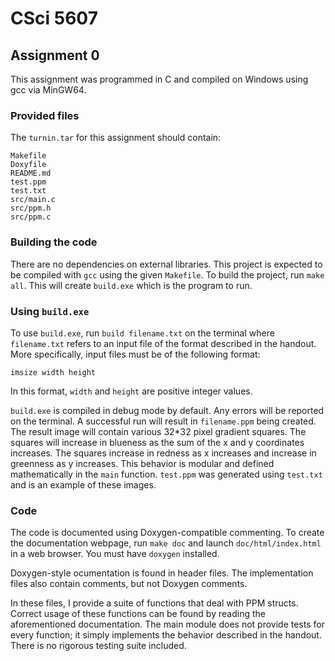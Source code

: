 # CSci 5607

## Assignment 0
This assignment was programmed in C and compiled on Windows using gcc via MinGW64.

### Provided files
The `turnin.tar` for this assignment should contain:
```
Makefile
Doxyfile
README.md
test.ppm
test.txt
src/main.c
src/ppm.h
src/ppm.c
```

### Building the code
There are no dependencies on external libraries. This project is expected to be compiled with `gcc` using the given `Makefile`. To build the project, run `make all`. This will create `build.exe` which is the program to run.

### Using `build.exe`
To use `build.exe`, run `build filename.txt` on the terminal where `filename.txt` refers to an input file of the format described in the handout. More specifically, input files must be of the following format:
```
imsize width height
```
In this format, `width` and `height` are positive integer values.

`build.exe` is compiled in debug mode by default. Any errors will be reported on the terminal. A successful run will result in `filename.ppm` being created. The result image will contain various 32*32 pixel gradient squares. The squares will increase in blueness as the sum of the x and y coordinates increases. The squares increase in redness as x increases and increase in greenness as y increases. This behavior is modular and defined mathematically in the `main` function. `test.ppm` was generated using `test.txt` and is an example of these images.

### Code
The code is documented using Doxygen-compatible commenting. To create the documentation webpage, run `make doc` and launch `doc/html/index.html` in a web browser. You must have `doxygen` installed.

Doxygen-style ocumentation is found in header files. The implementation files also contain comments, but not Doxygen comments.

In these files, I provide a suite of functions that deal with PPM structs. Correct usage of these functions can be found by reading the aforementioned documentation. The main module does not provide tests for every function; it simply implements the behavior described in the handout. There is no rigorous testing suite included.